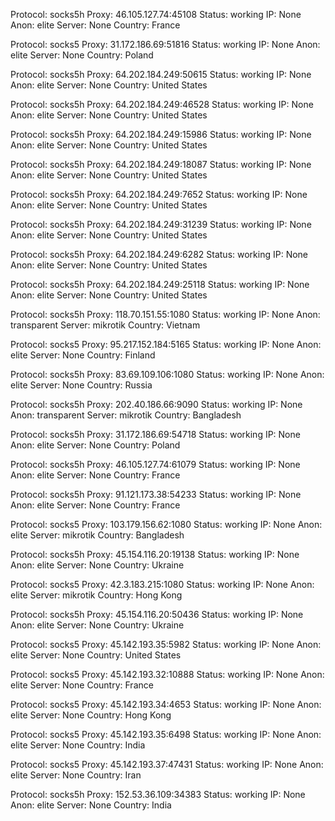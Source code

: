 Protocol: socks5h
Proxy: 46.105.127.74:45108
Status: working
IP: None
Anon: elite
Server: None
Country: France

Protocol: socks5
Proxy: 31.172.186.69:51816
Status: working
IP: None
Anon: elite
Server: None
Country: Poland

Protocol: socks5h
Proxy: 64.202.184.249:50615
Status: working
IP: None
Anon: elite
Server: None
Country: United States

Protocol: socks5h
Proxy: 64.202.184.249:46528
Status: working
IP: None
Anon: elite
Server: None
Country: United States

Protocol: socks5h
Proxy: 64.202.184.249:15986
Status: working
IP: None
Anon: elite
Server: None
Country: United States

Protocol: socks5h
Proxy: 64.202.184.249:18087
Status: working
IP: None
Anon: elite
Server: None
Country: United States

Protocol: socks5h
Proxy: 64.202.184.249:7652
Status: working
IP: None
Anon: elite
Server: None
Country: United States

Protocol: socks5h
Proxy: 64.202.184.249:31239
Status: working
IP: None
Anon: elite
Server: None
Country: United States

Protocol: socks5h
Proxy: 64.202.184.249:6282
Status: working
IP: None
Anon: elite
Server: None
Country: United States

Protocol: socks5h
Proxy: 64.202.184.249:25118
Status: working
IP: None
Anon: elite
Server: None
Country: United States

Protocol: socks5h
Proxy: 118.70.151.55:1080
Status: working
IP: None
Anon: transparent
Server: mikrotik
Country: Vietnam

Protocol: socks5
Proxy: 95.217.152.184:5165
Status: working
IP: None
Anon: elite
Server: None
Country: Finland

Protocol: socks5h
Proxy: 83.69.109.106:1080
Status: working
IP: None
Anon: elite
Server: None
Country: Russia

Protocol: socks5h
Proxy: 202.40.186.66:9090
Status: working
IP: None
Anon: transparent
Server: mikrotik
Country: Bangladesh

Protocol: socks5h
Proxy: 31.172.186.69:54718
Status: working
IP: None
Anon: elite
Server: None
Country: Poland

Protocol: socks5h
Proxy: 46.105.127.74:61079
Status: working
IP: None
Anon: elite
Server: None
Country: France

Protocol: socks5h
Proxy: 91.121.173.38:54233
Status: working
IP: None
Anon: elite
Server: None
Country: France

Protocol: socks5
Proxy: 103.179.156.62:1080
Status: working
IP: None
Anon: elite
Server: mikrotik
Country: Bangladesh

Protocol: socks5h
Proxy: 45.154.116.20:19138
Status: working
IP: None
Anon: elite
Server: None
Country: Ukraine

Protocol: socks5
Proxy: 42.3.183.215:1080
Status: working
IP: None
Anon: elite
Server: mikrotik
Country: Hong Kong

Protocol: socks5h
Proxy: 45.154.116.20:50436
Status: working
IP: None
Anon: elite
Server: None
Country: Ukraine

Protocol: socks5
Proxy: 45.142.193.35:5982
Status: working
IP: None
Anon: elite
Server: None
Country: United States

Protocol: socks5
Proxy: 45.142.193.32:10888
Status: working
IP: None
Anon: elite
Server: None
Country: France

Protocol: socks5
Proxy: 45.142.193.34:4653
Status: working
IP: None
Anon: elite
Server: None
Country: Hong Kong

Protocol: socks5
Proxy: 45.142.193.35:6498
Status: working
IP: None
Anon: elite
Server: None
Country: India

Protocol: socks5
Proxy: 45.142.193.37:47431
Status: working
IP: None
Anon: elite
Server: None
Country: Iran

Protocol: socks5h
Proxy: 152.53.36.109:34383
Status: working
IP: None
Anon: elite
Server: None
Country: India

